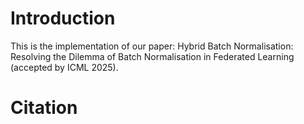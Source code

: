 # Introduction
This is the implementation of our paper: Hybrid Batch Normalisation: Resolving the Dilemma of Batch Normalisation in Federated Learning (accepted by ICML 2025).
# Citation
# 
